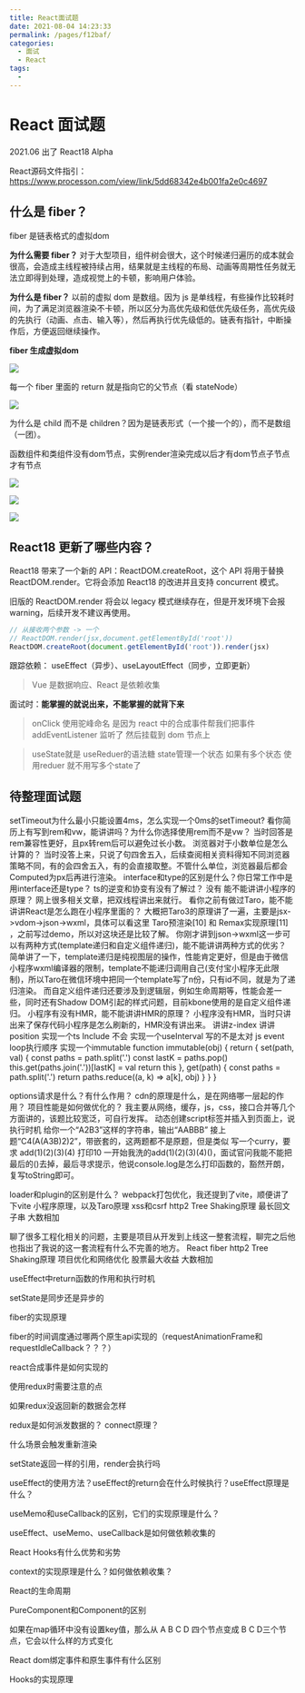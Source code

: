 ```yaml
---
title: React面试题
date: 2021-08-04 14:23:33
permalink: /pages/f12baf/
categories:
  - 面试
  - React
tags:
  - 
---
```


# React 面试题

2021.06 出了 React18 Alpha
<!-- more -->

React源码文件指引：https://www.processon.com/view/link/5dd68342e4b001fa2e0c4697

## 什么是 fiber？

fiber 是链表格式的虚拟dom

**为什么需要 fiber？**
对于大型项目，组件树会很大，这个时候递归遍历的成本就会很高，会造成主线程被持续占用，结果就是主线程的布局、动画等周期性任务就无法立即得到处理，造成视觉上的卡顿，影响用户体验。

**为什么是 fiber？**
以前的虚拟 dom 是数组。因为 js 是单线程，有些操作比较耗时间，为了满足浏览器渲染不卡顿，所以区分为高优先级和低优先级任务，高优先级的先执行（动画、点击、输入等），然后再执行优先级低的。链表有指针，中断操作后，方便返回继续操作。

**fiber 生成虚拟dom**

![](http://66.152.176.25:8000/home/images/diff/fiber.png)

每一个 fiber 里面的 return 就是指向它的父节点（看 stateNode）

![](http://66.152.176.25:8000/home/images/diff/fiber1.png)

为什么是 child 而不是 children？因为是链表形式（一个接一个的），而不是数组（一团）。

函数组件和类组件没有dom节点，实例render渲染完成以后才有dom节点子节点才有节点

![](http://66.152.176.25:8000/home/images/diff/fiber4.png)

![](http://66.152.176.25:8000/home/images/diff/fiber6.png)

![](http://66.152.176.25:8000/home/images/diff/fiber5.png)


## React18 更新了哪些内容？

React18 带来了一个新的 API：ReactDOM.createRoot，这个 API 将用于替换 ReactDOM.render。它将会添加 React18 的改进并且支持 concurrent 模式。

旧版的 ReactDOM.render 将会以 legacy 模式继续存在，但是开发环境下会报 warning，后续开发不建议再使用。

```js
// 从接收两个参数 -> 一个
// ReactDOM.render(jsx,document.getElementById('root'))
ReactDOM.createRoot(document.getElementById('root')).render(jsx)
```

跟踪依赖：
useEffect（异步）、useLayoutEffect（同步，立即更新）

> Vue 是数据响应、React 是依赖收集

面试时：**能掌握的就说出来，不能掌握的就背下来**

> onClick 使用驼峰命名 是因为 react 中的合成事件帮我们把事件addEventListener 监听了 然后挂载到 dom 节点上

> useState就是 useReduer的语法糖 state管理一个状态 如果有多个状态 使用reduer 就不用写多个state了

## 待整理面试题
setTimeout为什么最小只能设置4ms，怎么实现一个0ms的setTimeout?
看你简历上有写到rem和vw，能讲讲吗？为什么你选择使用rem而不是vw？
当时回答是rem兼容性更好，且px转rem后可以避免过长小数。
浏览器对于小数单位是怎么计算的？
当时没答上来，只说了句四舍五入，后续查阅相关资料得知不同浏览器策略不同，有的会四舍五入，有的会直接取整。不管什么单位，浏览器最后都会Computed为px后再进行渲染。
interface和type的区别是什么？你日常工作中是用interface还是type？
ts的逆变和协变有没有了解过？
没有
能不能讲讲小程序的原理？
网上很多相关文章，把双线程讲出来就行。
看你之前有做过Taro，能不能讲讲React是怎么跑在小程序里面的？
大概把Taro3的原理讲了一遍，主要是jsx->vdom->json->wxml，具体可以看这里 Taro预渲染[10] 和 Remax实现原理[11] ，之前写过demo，所以对这块还是比较了解。
你刚才讲到json->wxml这一步可以有两种方式(template递归和自定义组件递归)，能不能讲讲两种方式的优劣？
简单讲了一下，template递归是纯视图层的操作，性能肯定更好，但是由于微信小程序wxml编译器的限制，template不能递归调用自己(支付宝小程序无此限制)，所以Taro在微信环境中把同一个template写了n份，只有id不同，就是为了递归渲染。
而自定义组件递归还要涉及到逻辑层，例如生命周期等，性能会差一些，同时还有Shadow DOM引起的样式问题，目前kbone使用的是自定义组件递归。
小程序有没有HMR，能不能讲讲HMR的原理？
小程序没有HMR，当时只讲出来了保存代码小程序是怎么刷新的，HMR没有讲出来。
讲讲z-index
讲讲position
实现一个ts Include
不会
实现一个useInterval
写的不是太对
js event loop执行顺序
实现一个immutable
function immutable(obj) {
  return {
    set(path, val) {
      const paths = path.split('.')
      const lastK = paths.pop()
      this.get(paths.join('.'))[lastK] = val
      return this
    },
    get(path) {
      const paths = path.split('.')
      return paths.reduce((a, k) => a[k], obj)
    }
  }
}

options请求是什么？有什么作用？
cdn的原理是什么，是在网络哪一层起的作用？
项目性能是如何做优化的？
我主要从网络，缓存，js，css，接口合并等几个方面讲的，该题比较宽泛，可自行发挥。
动态创建script标签并插入到页面上，说执行时机
给你一个“A2B3”这样的字符串，输出“AABBB”
接上题“C4(A(A3B)2)2”，带嵌套的，这两题都不是原题，但是类似
写一个curry，要求 add(1)(2)(3)(4) 打印10
一开始我洗的add(1)(2)(3)(4)()，面试官问我能不能把最后的()去掉，最后寻求提示，他说console.log是怎么打印函数的，豁然开朗，复写toString即可。

loader和plugin的区别是什么？
webpack打包优化，我还提到了vite，顺便讲了下vite
小程序原理，以及Taro原理
xss和csrf
http2
Tree Shaking原理
最长回文子串
大数相加

聊了很多工程化相关的问题，主要是项目从开发到上线这一整套流程，聊完之后他也指出了我说的这一套流程有什么不完善的地方。
React fiber
http2
Tree Shaking原理
项目优化和网络优化
股票最大收益
大数相加

useEffect中return函数的作用和执行时机


setState是同步还是异步的


fiber的实现原理


fiber的时间调度通过哪两个原生api实现的（requestAnimationFrame和requestIdleCallback？？？）


react合成事件是如何实现的


使用redux时需要注意的点


如果redux没返回新的数据会怎样


redux是如何派发数据的？ connect原理？


什么场景会触发重新渲染


setState返回一样的引用，render会执行吗


useEffect的使用方法？useEffect的return会在什么时候执行？useEffect原理是什么？


useMemo和useCallback的区别，它们的实现原理是什么？


useEffect、useMemo、useCallback是如何做依赖收集的


React Hooks有什么优势和劣势


context的实现原理是什么？如何做依赖收集？


React的生命周期


PureComponent和Component的区别


如果在map循环中没有设置key值，那么从 A B C D 四个节点变成 B C D三个节点，它会以什么样的方式变化


React dom绑定事件和原生事件有什么区别


Hooks的实现原理